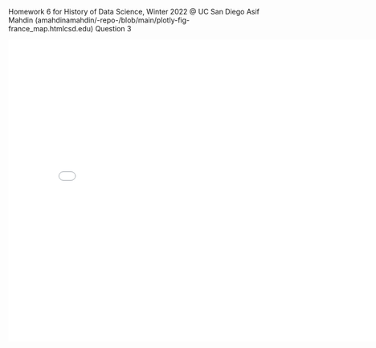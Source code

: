 Homework 6 for History of Data Science, Winter 2022 @ UC San Diego
Asif Mahdin (amahdinamahdin/-repo-/blob/main/plotly-fig-france_map.htmlcsd.edu)
Question 3
<iframe src='amahdin/-repo-/blob/main/plotly-fig-france_map.html' width=800 height=600 frameBorder=0></iframe>


